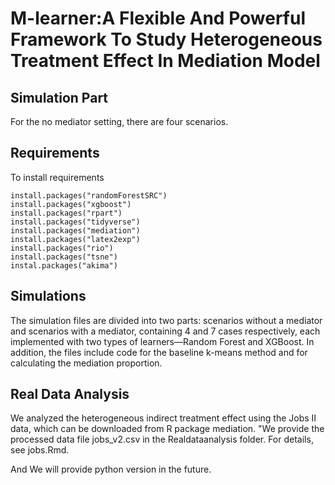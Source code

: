 # M-learner:A Flexible And Powerful Framework To Study Heterogeneous Treatment Effect In Mediation Model

## Simulation Part

For the no mediator setting, there are four scenarios.


## Requirements
To install requirements
```setup
install.packages("randomForestSRC")
install.packages("xgboost")
install.packages("rpart")
install.packages("tidyverse")
install.packages("mediation")
install.packages("latex2exp")
install.packages("rio")
install.packages("tsne")
instal.packages("akima")
```
## Simulations
The simulation files are divided into two parts: scenarios without a mediator and scenarios with a mediator, containing 4 and 7 cases respectively, each implemented with two types of learners—Random Forest and XGBoost. In addition, the files include code for the baseline k-means method and for calculating the mediation proportion.


## Real Data Analysis

We analyzed the heterogeneous indirect treatment effect using the Jobs II data, which can be downloaded from R package mediation. "We provide the processed data file jobs_v2.csv in the Realdataanalysis folder. For details, see jobs.Rmd.

And We will provide python version in the future.
